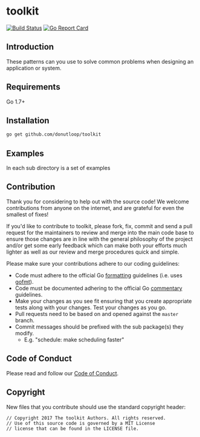 # toolkit

[![Build Status](https://travis-ci.org/donutloop/toolkit.svg?branch=master)](https://travis-ci.org/donutloop/toolkit)
[![Go Report Card](https://goreportcard.com/badge/github.com/donutloop/toolkit)](https://goreportcard.com/report/github.com/donutloop/toolkit)

## Introduction

These patterns can you use to solve common problems when designing an application or system.

## Requirements

Go 1.7+

## Installation

```sh
go get github.com/donutloop/toolkit
```

## Examples 

In each sub directory is a set of examples 

## Contribution

Thank you for considering to help out with the source code! We welcome contributions from
anyone on the internet, and are grateful for even the smallest of fixes!

If you'd like to contribute to toolkit, please fork, fix, commit and send a pull request
for the maintainers to review and merge into the main code base to ensure those changes are in line with the general philosophy of the project and/or get some
early feedback which can make both your efforts much lighter as well as our review and merge
procedures quick and simple.

Please make sure your contributions adhere to our coding guidelines:

 * Code must adhere to the official Go [formatting](https://golang.org/doc/effective_go.html#formatting) guidelines (i.e. uses [gofmt](https://golang.org/cmd/gofmt/)).
 * Code must be documented adhering to the official Go [commentary](https://golang.org/doc/effective_go.html#commentary) guidelines.
 * Make your changes as you see fit ensuring that you create appropriate tests along with your changes. Test your changes as you go.
 * Pull requests need to be based on and opened against the `master` branch.
 * Commit messages should be prefixed with the sub package(s) they modify.
   * E.g. "schedule: make scheduling faster"

## Code of Conduct

Please read and follow our [Code of Conduct](https://github.com/donutloop/toolkit/blob/master/CODE_OF_CONDUCT.md).

## Copyright

New files that you contribute should use the standard copyright header:

```
// Copyright 2017 The toolkit Authors. All rights reserved.
// Use of this source code is governed by a MIT License 
// license that can be found in the LICENSE file.
```